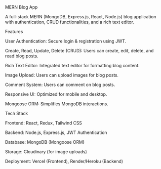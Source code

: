 MERN Blog App

A full-stack MERN (MongoDB, Express.js, React, Node.js) blog application with authentication, CRUD functionalities, and a rich text editor.

Features

User Authentication: Secure login & registration using JWT.

Create, Read, Update, Delete (CRUD): Users can create, edit, delete, and read blog posts.

Rich Text Editor: Integrated text editor for formatting blog content.

Image Upload: Users can upload images for blog posts.

Comment System: Users can comment on blog posts.

Responsive UI: Optimized for mobile and desktop.

Mongoose ORM: Simplifies MongoDB interactions.

Tech Stack

Frontend: React, Redux, Tailwind CSS

Backend: Node.js, Express.js, JWT Authentication

Database: MongoDB (Mongoose ORM)

Storage: Cloudinary (for image uploads)

Deployment: Vercel (Frontend), Render/Heroku (Backend)
